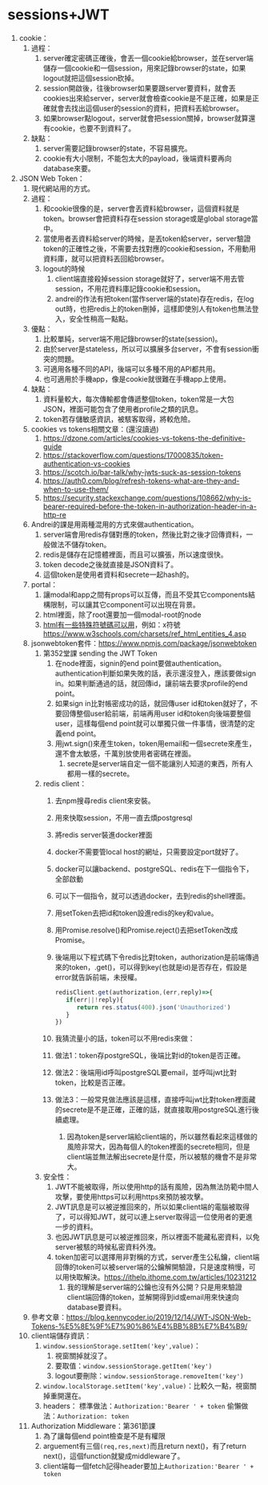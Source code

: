 # sessions+JWT

1. cookie：
   1. 過程：
      1. server確定密碼正確後，會丟一個cookie給browser，並在server端儲存一個cookie和一個session，用來記錄browser的state，如果logout就把這個session砍掉。
      2. session開啟後，往後browser如果要跟server要資料，就會丟cookies出來給server，server就會檢查cookie是不是正確，如果是正確就會去找出這個user的session的資料，把資料丟給browser。
      3. 如果browser點logout，server就會把session關掉，browser就算還有cookie，也要不到資料了。
   2. 缺點：
      1. server需要記錄browser的state，不容易擴充。
      2. cookie有大小限制，不能包太大的payload，後端資料要再向database來要。
2. JSON Web Token：
   1. 現代網站用的方式。
   2. 過程：
      1. 和cookie很像的是，server會丟資料給browser，這個資料就是token。browser會把資料存在session storage或是global storage當中。
      2. 當使用者丟資料給server的時候，是丟token給server，server驗證token的正確性之後，不需要去找對應的cookie和session，不用動用資料庫，就可以把資料丟回給browser。
      3. logout的時候
         1. client端直接殺掉session storage就好了，server端不用去管session，不用花資料庫記錄cookie和session。
         2. andrei的作法有把token(當作server端的state)存在redis，在log out時，也把redis上的token刪掉，這樣即使別人有token也無法登入，安全性稍高一點點。
   3. 優點：
      1. 比較單純，server端不用記錄browser的state(session)。
      2. 由於server是stateless，所以可以擴展多台server，不會有session衝突的問題。
      3. 可適用各種不同的API，後端可以多種不用的API都共用。
      4. 也可適用於手機app，像是cookie就很難在手機app上使用。
   4. 缺點：
      1. 資料量較大，每次傳輸都會傳遞整個token，token常是一大包JSON，裡面可能包含了使用者profile之類的訊息。
      2. token若存儲敏感資訊，被駭客取得，將較危險。
   5. cookies vs tokens相關文章：(還沒讀過)
      1. <https://dzone.com/articles/cookies-vs-tokens-the-definitive-guide>
      2. <https://stackoverflow.com/questions/17000835/token-authentication-vs-cookies>
      3. <https://scotch.io/bar-talk/why-jwts-suck-as-session-tokens>
      4. <https://auth0.com/blog/refresh-tokens-what-are-they-and-when-to-use-them/>
      5. <https://security.stackexchange.com/questions/108662/why-is-bearer-required-before-the-token-in-authorization-header-in-a-http-re>
   6. Andrei的課是用兩種混用的方式來做authentication。
      1. server端會用redis存儲對應的token，然後比對之後才回傳資料，一般做法不儲存token。
      2. redis是儲存在記憶體裡面，而且可以擴張，所以速度很快。
      3. token decode之後就直接是JSON資料了。
      4. 這個token是使用者資料和secrete一起hash的。
   7. portal：
      1. 讓modal和app之間有props可以互傳，而且不受其它components結構限制，可以讓其它component可以出現在背景。
      2. html裡面，除了root還要加一個modal-root的node
      3. [html有一些特殊符號碼可以用](https://www.w3schools.com/charsets/ref_html_entities_4.asp)，例如：x符號<https://www.w3schools.com/charsets/ref_html_entities_4.asp>
   8. jsonwebtoken套件：<https://www.npmjs.com/package/jsonwebtoken>
      1. 第352堂課 sending the JWT Token
         1. 在node裡面，signin的end point要做authentication。authentication判斷如果失敗的話，表示還沒登入，應該要做sign in。如果判斷通過的話，就回傳id，讓前端去要求profile的end point。
         2. 如果sign in比對帳密成功的話，就回傳user id和token就好了，不要回傳整個user給前端，前端再用user id和token向後端要整個user，這樣每個end point就可以單獨只做一件事情，很清楚的定義end point。
         3. 用jwt.sign()來產生token，token用email和一個secrete來產生，還不會太敏感，千萬別放使用者密碼在裡面。
            1. secrete是server端自定一個不能讓別人知道的東西，所有人都用一樣的secrete。
      2. redis client：
         1. 去npm搜尋redis client來安裝。
         2. 用來快取session，不用一直去煩postgresql
         3. 將redis server裝進docker裡面
         4. docker不需要管local host的網址，只需要設定port就好了。
         5. docker可以讓backend、postgreSQL、redis在下一個指令下，全部啟動
         6. 可以下一個指令，就可以透過docker，去到redis的shell裡面。
         7. 用setToken去把id和token設進redis的key和value。
         8. 用Promise.resolve()和Promise.reject()去把setToken改成Promise。
         9. 後端用以下程式碼下令redis比對token，authorization是前端傳過來的token，.get()，可以得到key(也就是id)是否存在，假設是error就告訴前端，未授權。

            ```js
            redisClient.get(authorization,(err,reply)=>{
               if(err||!reply){
                  return res.status(400).json('Unauthorized')
               }
            })
            ```

         10. 我猜流量小的話，token可以不用redis來做：
            1. 做法1：token存postgreSQL，後端比對id的token是否正確。
            2. 做法2：後端用id呼叫postgreSQL要email，並呼叫jwt比對token，比較是否正確。
            3. 做法3：一般常見做法應該是這樣，直接呼叫jwt比對token裡面藏的secrete是不是正確，正確的話，就直接取用postgreSQL進行後續處理。
               1. 因為token是server端給client端的，所以雖然看起來這樣做的風險非常大，因為每個人的token裡面的secrete相同，但是client端並無法解出secrete是什麼，所以被駭的機會不是非常大。
      3. 安全性：
         1. JWT不能被取得，所以使用http的話有風險，因為無法防範中間人攻擊，要使用https可以利用https來預防被攻擊。
         2. JWT訊息是可以被逆推回來的，所以如果client端的電腦被取得了，可以得知JWT，就可以連上server取得這一位使用者的更進一步的資料。
         3. 也因JWT訊息是可以被逆推回來，所以裡面不能藏私密資料，以免server被駭的時候私密資料外洩。
         4. token加密可以選擇用非對稱的方式，server產生公私鑰，client端回傳的token可以被server端的公鑰解開驗證，只是速度稍慢，可以用快取解決。<https://ithelp.ithome.com.tw/articles/10231212>
            1. 我的理解是server端的公鑰也沒有外公開？只是用來驗證client端回傳的token，並解開得到id或email用來快速向database要資料。
   9. 參考文章：<https://blog.kennycoder.io/2019/12/14/JWT-JSON-Web-Tokens-%E5%8E%9F%E7%90%86%E4%BB%8B%E7%B4%B9/>
   10. client端儲存資訊：
       1. `window.sessionStorage.setItem('key',value)`：
          1. 視窗關掉就沒了。
          2. 要取值：`window.sessionStorage.getItem('key')`
          3. logout要刪除：`window.sessionStorage.removeItem('key')`
       2. `window.localStorage.setItem('key',value)`：比較久一點，視窗關掉重開還在。
       3. headers：
            標準做法：`Authorization:'Bearer ' + token`
            偷懶做法：`Authorization: token`
   11. Authorization Middleware：第361節課
       1. 為了讓每個end point檢查是不是有權限
       2. arguement有三個`(req,res,next)`而且return next()，有了return next()，這個function就變成middleware了。
       3. client端每一個fetch記得header要加上`Authorization:'Bearer ' + token`